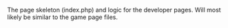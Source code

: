 The page skeleton (index.php) and logic for the developer pages.
Will most likely be similar to the game page files.
